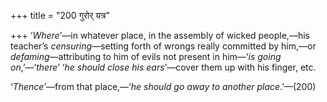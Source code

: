 +++
title = "200 गुरोर् यत्र"

+++
‘*Where*’—in whatever place, in the assembly of wicked people,—his
teacher’s *censuring*—setting forth of wrongs really committed by
him,—or *defaming*—attributing to him of evils not present in him—‘*is
going on*,’—‘*there*’ ‘*he should close his ears*’—cover them up with
his finger, etc.

‘*Thence*’—from that place,—‘*he should go away to another
place*.’—(200)



